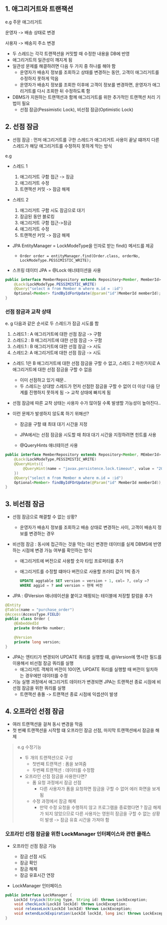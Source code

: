 ## 1. 애그리거트와 트랜잭션

e.g  주문 애그리거트

운영자 -> 배송 상태로 변경

사용자 -> 배송지 주소 변경

- 두 스레드는 각각 트랜잭션을 커밋할 때 수정한 내용을 DB에 반영
- 애그리거트의 일관성이 깨지게 됨
- 일관성 문제를 해결하려면 다음 두 가지 중 하나를 해야 함
  - 운영자가 배송지 정보를 조회하고 상태를 변경하는 동안, 고객이 애그리거트를 수정하지 못하게 막음
  - 운영자가 배송지 정보를 조회한 이후에 고객이 정보를 변경하면, 운영자가 애그리거트를 다시 조회한 뒤 수정하도록 함
- DBMS가 지원하는 트랜잭션과 함께 애그리거트를 위한 추가적인 트랜잭션 처리 기법이 필요
  - 선점 잠금(Pessimistic Lock), 비선점 잠금(Optimistic Lock)

## 2. 선점 잠금

- 선점 잠금 : 먼저 애그리거트를 구한 스레드가 애그리거트 사용이 끝날 떄까지 다른 스레드가 해당 애그리거트를 수정하지 못하게 막는 방식

e.g

- 스레드 1 
  1. 애그리거트 구함 접근 -> 잠금
  2. 애그리거트 수정
  3. 트랜잭션 커밋 -> 잠금 해제
- 스레드 2
  1. 애그리거트 구함 시도 잠금으로 대기
  2. 잠금된 동안 블로킹
  3. 애그리거트 구함 접근->잠금 
  4. 애그리거트 수정 
  5. 트랜잭션 커밋 -> 잠금 해제



- JPA EntityManager = LockModeType을 인자로 받는 find() 메서드를 제공
  - `Order order = entityManager.find(Order.class, orderNo, LockModeType.PESSIMISTIC_WRITE);`
- 스프링 데이터 JPA = @Lock 애너테이션을 사용

```java
public interface MemberRepository extends Repository<Member, MemberId> {
    @Lock(LockModeType.PESSIMISTIC_WRITE)
    @Query("select m from Member m where m.id = :id")
    Optional<Member> findByIdForUpdate(@param("id")MemberId memberId);
}
```



### 선점 잠금과 교착 상태

e. g 다음과 같은 순서로 두 스레드가 잠금 시도를 함

1. 스레드1 : A 애그리거트에 대한 선점 잠금 -> 구함
2. 스레드2 : B 애그리거트에 대한 선점 잠금 -> 구함
3. 스레드1 : B 애그리거트에 대한 선점 잠금 -> 시도
4. 스레드2: A 애그리거트에 대한 선점 잠금 -> 시도

- 스레드 1은 B 애그리거트에 대한 선점 잠금을 구할 수 없고, 스레드 2 마찬가지로 A 애그리거트에 대한 선점 잠금을 구할 수 없음

  - 이미 선점하고 있기 때문..
  - 두 스레드는 상대방 스레드가 먼저 선점한 잠금을 구할 수 없어 더 이상 다음 단계를 진행하지 못하게 됨 -> 교착 상태에 빠지게 됨

- 선점 잠금에 따른 교착 상태는 사용자 수가 많아질 수록 발생할 가능성이 높아진다..

- 이런 문제가 발생하지 않도록 하기 위해선?

  - 잠금을 구할 떄 최대 대기 시간을 지정
  - JPA에서는 선점 잠금을 시도할 때 최대 대기 시간을 지정하려면 힌트를 사용

  - @QueryHints 애너테이션 사용

```java
public interface MemberRepository extends Repository<Member, MEmberId> {
    @Lock(LockModeType,PESSIMISTIC_WRITE)
    @QueryHints({
        @QueryHint(name = "javax.persistence.lock.timeout", value = "2000")
    })
    @Query("select m from Member m where m.id = :id")
    Optional<Member> findByIdFOrUpdate(@Param("id" MemberId memberId));
}
```



## 3. 비선점 잠금

- 선점 잠금으로 해결할 수 없는 상황?
  - 운영자가 배송지 정보를 조회하고 배송 상태로 변경하는 사이, 고객이 배송지 정보를 변경하는 경우

- 비선점 잠금 : 동시에 접근하는 것을 막는 대신 변경한 데이터를 실제 DBMS에 반영하는 시점에 변경 가능 여부를 확인하는 방식

  - 애그리거트에 버전으로 사용할 숫자 타입 프로퍼티를 추가

  - 애그리거트를 수정할 떄마다 버전으로 사용할 프러티 값이 1씩 증가

    ```sql
    UPDATE aggtable SET version = version + 1, col= ?, coly =?
    WHERE aggid = ? and version = 현재 버전
    ```

- JPA : @Version 애너테이션을 붙이고 매핑되는 테이블에 저장할 칼럼을 추가

```java
@Entity
@Table(name = "purchase_order")
@Access(AccessType.FIELD)
public class Order {
    @EmbeddedId
    private OrderNo number;
    
    @Version
    private long version;
}
```

- JPA는 엔티티가 변경되어 UPDATE 쿼리를 실행할 떄, @Version에 명시한 필드를 이용해서 비선점 잠금 쿼리를 실행
  - 애그리거트 객체의 버전이 10이면, UPDATE 쿼리를 실행할 때 버전이 일치하는 경우에만 데이터를 수정
- 기능 실행 과정에서 애그리거트 데이터가 변경되면 JPA는 트랜잭션 종료 시점에 비선점 잠금을 위한 쿼리를 실행
  - 트랜잭션 충돌 -> 트랜잭션 종료 시점에 익셉션이 발생



## 4. 오프라인 선점 잠금

- 여러 트랜잭션을 걸쳐 동시 변경을 막음
- 첫 번쨰 트랜잭션을 시작할 떄 오프라인 잠금 선점, 마지막 트랜잭션에서 잠금을 해제

> e.g 수정기능
>
> - 두 개의 트랜잭션으로 구성
>   - 첫번째 트랜잭션 : 폼을 보여줌
>   - 두번째 트랜잭션 : 데이터를 수정함
> - 오프라인 선점 잠금을 사용한다면?
>   - 폼 요청 과정에서 잠금 선점
>     - 다른 사용자가 폼을 요청하면 잠금을 구할 수 없어 에러 화면을 보게 됨
>   - 수정 과정에서 잠금 해제
>     - 만약 수정 요청을 수행하지 않고 프로그램을 종료했다면 ? 잠금 해제가 되지 않았으므로 다른 사용자는 영원히 잠금을 구할 수 없는 상황이 발생 -> 잠금 유효 시간을 가져야 함



### 오프라인 선점 잠금을 위한 LockManager 인터페이스와 관련 클래스

- 오프라인 선점 잠금 기능
  - 잠금 선점 시도
  - 잠금 확인
  - 잠금 해제
  - 잠금 유효시간 연장

- LockManager 인터페이스

```java
public interface LockManager {
    LockId tryLock(String type, String id) throws LockException;
    void checkLock(LockId lockId) throws LockException;
    void releaseLock(LockId lockId) throws LockException;
    void extendLockExpiration(LockId lockId, long inc) throws LockException;
}
```

